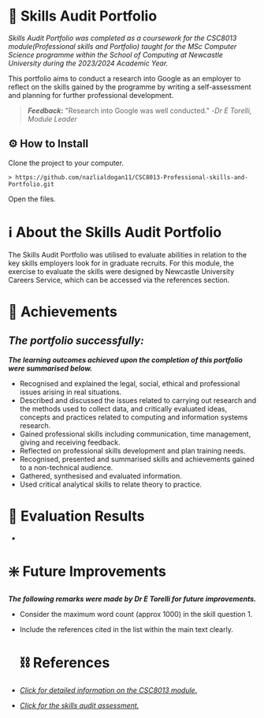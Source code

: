 # 📁 Skills Audit Portfolio

*Skills Audit Portfolio was completed as a coursework for the CSC8013 module(Professional skills and Portfolio) taught for the MSc Computer Science programme within the School of Computing at Newcastle University during the 2023/2024 Academic Year.*

This portfolio aims to conduct a research into Google as an employer to reflect on the skills gained by the programme by writing a self-assessment and planning for further professional development. 

>___Feedback:___
> "Research into Google was well conducted."
> -*Dr E Torelli, Module Leader*

## ⚙️ How to Install 

Clone the project to your computer.

```
> https://github.com/nazlialdogan11/CSC8013-Professional-skills-and-Portfolio.git
```

Open the files.

# ℹ About the Skills Audit Portfolio

The Skills Audit Portfolio was utilised to evaluate abilities in relation to the key skills employers look for in graduate recruits. For this module, the exercise to evaluate the skills were designed by Newcastle University Careers Service, which can be accessed via the references section.

# 🔖 Achievements

***The portfolio successfully:***
- 
  
***The learning outcomes achieved upon the completion of this portfolio were summarised below.***
- Recognised and explained the legal, social, ethical and professional issues arising in real situations.
- Described and discussed the issues related to carrying out research and the methods used to collect data, and critically evaluated ideas, concepts and practices related to computing and information systems research.
- Gained professional skills including communication, time management, giving and receiving feedback.
- Reflected on professional skills development and plan training needs.
- Recognised, presented and summarised skills and achievements gained to a non-technical audience.
- Gathered, synthesised and evaluated information.
- Used critical analytical skills to relate theory to practice.

# 📄 Evaluation Results
- 


# ❇️ Future Improvements

***The following remarks were made by Dr E Torelli for future improvements.***

- Consider the maximum word count (approx 1000) in the skill question 1.
- Include the references cited in the list within the main text clearly.

  # ⛓️ References

- [*Click for detailed information on the CSC8013 module.*](https://www.ncl.ac.uk/module-catalogue/module.php?code=CSC8013)
- [*Click for the skills audit assessment.*](https://www.ncl.ac.uk/media/wwwnclacuk/careersservice/files/skills-assessment.pdf)
  
